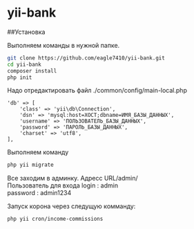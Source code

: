 # yii-bank

##Установка

Выполняем команды в нужной папке.  
```bash
git clone https://github.com/eagle7410/yii-bank.git
cd yii-bank
composer install
php init
```
Надо отредактировать файл ./common/config/main-local.php
```text 
'db' => [
    'class' => 'yii\db\Connection',
    'dsn' => 'mysql:host=ХОСТ;dbname=ИМЯ_БАЗЫ_ДАННЫХ',
    'username' => 'ПОЛЬЗОВАТЕЛЬ_БАЗЫ_ДАННЫХ',
    'password' => 'ПАРОЛЬ_БАЗЫ_ДАННЫХ',
    'charset' => 'utf8',
],
```
Выполняем команду
```bash
php yii migrate
```
Все заходим в админку. Адресс URL/admin/  
Пользователь для входа
login    : admin  
password : admin1234  

Запуск корона через следущую комманду:  
 
```bash 
php yii cron/income-commissions
```
